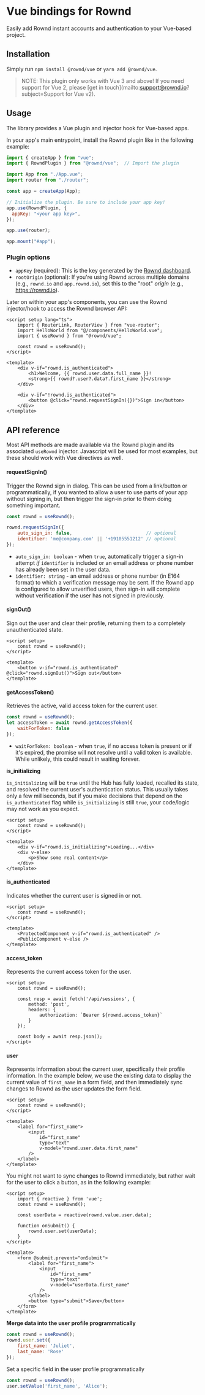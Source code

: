 # Vue bindings for Rownd

Easily add Rownd instant accounts and authentication to your Vue-based project.

## Installation

Simply run `npm install @rownd/vue` or `yarn add @rownd/vue`.

> NOTE: This plugin only works with Vue 3 and above! If you need support for Vue 2, please [get in touch](mailto:support@rownd.io?subject=Support for Vue v2).

## Usage

The library provides a Vue plugin and injector hook for Vue-based apps.

In your app's main entrypoint, install the Rownd plugin like in the following example:
```js
import { createApp } from "vue";
import { RowndPlugin } from "@rownd/vue";  // Import the plugin

import App from "./App.vue";
import router from "./router";

const app = createApp(App);

// Initialize the plugin. Be sure to include your app key!
app.use(RowndPlugin, {
  appKey: "<your app key>",
});

app.use(router);

app.mount("#app");
```

### Plugin options

  * `appKey` (required): This is the key generated by the [Rownd dashboard](https://app.rownd.io/).
  * `rootOrigin` (optional): If you're using Rownd across multiple domains (e.g., `rownd.io` and `app.rownd.io`), set this to the "root" _origin_ (e.g., https://rownd.io).

Later on within your app's components, you can use the Rownd injector/hook to access the Rownd browser API:

```vue
<script setup lang="ts">
    import { RouterLink, RouterView } from "vue-router";
    import HelloWorld from "@/components/HelloWorld.vue";
    import { useRownd } from "@rownd/vue";

    const rownd = useRownd();
</script>

<template>
    <div v-if="rownd.is_authenticated">
        <h1>Welcome, {{ rownd.user.data.full_name }}!
        <strong>{{ rownd?.user?.data?.first_name }}</strong>
    </div>

    <div v-if="!rownd.is_authenticated">
        <button @click="rownd.requestSignIn({})">Sign in</button>
    </div>
</template>
```

## API reference

Most API methods are made available via the Rownd plugin and its associated `useRownd` injector.
Javascript will be used for most examples, but these should work with Vue directives as well.

#### requestSignIn()

Trigger the Rownd sign in dialog. This can be used from a link/button or programmatically, if you wanted to allow
a user to use parts of your app without signing in, but then trigger the sign-in prior to them doing something important.

```javascript
const rownd = useRownd();

rownd.requestSignIn({
    auto_sign_in: false,                           // optional
    identifier: 'me@company.com' || '+19105551212' // optional
});
```

* `auto_sign_in: boolean` - when `true`, automatically trigger a sign-in attempt _if_ `identifier` is included or an email address or phone number has already been set in the user data.
* `identifier: string` - an email address or phone number (in E164 format) to which a verification message may be sent. If the Rownd app is configured to allow unverified users, then sign-in will complete without verification if the user has not signed in previously.

#### signOut()

Sign out the user and clear their profile, returning them to a completely unauthenticated state.

```vue
<script setup>
    const rownd = useRownd();
</script>

<template>
    <button v-if="rownd.is_authenticated" @click="rownd.signOut()">Sign out</button>
</template>
```

#### **getAccessToken()**

Retrieves the active, valid access token for the current user.

```javascript
const rownd = useRownd();
let accessToken = await rownd.getAccessToken({
    waitForToken: false
});
```

* `waitForToken: boolean` - when `true`, if no access token is present or if it's expired, the promise will not resolve until a valid token is available. While unlikely, this could result in waiting forever.

**is\_initializing**

`is_initializing` will be `true` until the Hub has fully loaded, recalled its state, and resolved the current user's authentication status. This usually takes only a few milliseconds, but if you make decisions that depend on the `is_authenticated` flag while `is_initializing` is still `true`, your code/logic may not work as you expect.

```vue
<script setup>
    const rownd = useRownd();
</script>

<template>
    <div v-if="rownd.is_initializing">Loading...</div>
    <div v-else>
        <p>Show some real content</p>
    </div>
</template>
```

#### is\_authenticated

Indicates whether the current user is signed in or not.

```vue
<script setup>
    const rownd = useRownd();
</script>

<template>
    <ProtectedComponent v-if="rownd.is_authenticated" />
    <PublicComponent v-else />
</template>
```

#### access\_token

Represents the current access token for the user.

```vue
<script setup>
    const rownd = useRownd();

    const resp = await fetch('/api/sessions', {
        method: 'post',
        headers: {
            authorization: `Bearer ${rownd.access_token}`
        }
    });

    const body = await resp.json();
</script>
```

#### user

Represents information about the current user, specifically their profile information. In the example below, we use the existing data to display the current value of `first_name` in a form field, and then immediately sync changes to Rownd as the user updates the form field.

```vue
<script setup>
    const rownd = useRownd();
</script>

<template>
    <label for="first_name">
        <input 
            id="first_name" 
            type="text" 
            v-model="rownd.user.data.first_name"
        />
    </label>
</template>
```

You might not want to sync changes to Rownd immediately, but rather wait for the user to click a button,
as in the following example:

```vue
<script setup>
    import { reactive } from 'vue';
    const rownd = useRownd();

    const userData = reactive(rownd.value.user.data);

    function onSubmit() {
        rownd.user.set(userData);
    }
</script>

<template>
    <form @submit.prevent="onSubmit">
        <label for="first_name">
            <input 
                id="first_name" 
                type="text" 
                v-model="userData.first_name"
            />
        </label>
        <button type="submit">Save</button>
    </form>
</template>
```

**Merge data into the user profile programmatically**
```javascript
const rownd = useRownd();
rownd.user.set({
    first_name: 'Juliet',
    last_name: 'Rose'
});
```

Set a specific field in the user profile programmatically
```javascript
const rownd = useRownd();
user.setValue('first_name', 'Alice');
```
